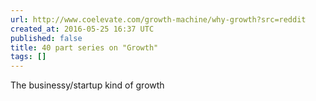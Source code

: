 ```yaml
---
url: http://www.coelevate.com/growth-machine/why-growth?src=reddit
created_at: 2016-05-25 16:37 UTC
published: false
title: 40 part series on "Growth"
tags: []
---
```


The businessy/startup kind of growth
